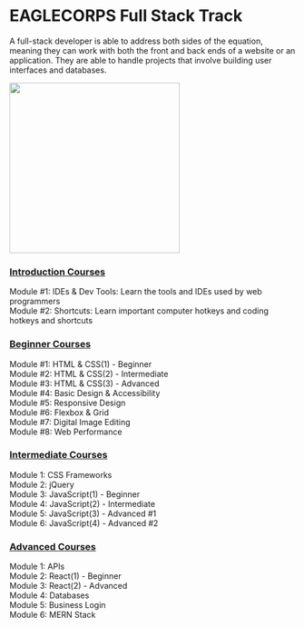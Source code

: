 # **EAGLECORPS** Full Stack Track
A full-stack developer is able to address both sides of the equation, meaning they can work with both the front and back ends of a website or an application. They are able to handle projects that involve building user interfaces and databases.

<img align="center" width="300" src="https://thehappypuppysite.com/wp-content/uploads/2017/10/Cute-Dog-Names-HP-long.jpg"><br />

### [Introduction Courses](/course/introduction.md)
Module #1: IDEs & Dev Tools: Learn the tools and IDEs used by web programmers<br />
Module #2: Shortcuts: Learn important computer hotkeys and coding hotkeys and shortcuts<br />

### [Beginner Courses](/course/beginner.md)
Module #1: HTML & CSS(1) - Beginner<br />
Module #2: HTML & CSS(2) - Intermediate<br />
Module #3: HTML & CSS(3) - Advanced<br />
Module #4: Basic Design & Accessibility<br />
Module #5: Responsive Design<br />
Module #6: Flexbox & Grid<br />
Module #7: Digital Image Editing<br />
Module #8: Web Performance<br />

### [Intermediate Courses](/course/intermediate.md)
Module 1: CSS Frameworks<br />
Module 2: jQuery<br />
Module 3: JavaScript(1) - Beginner<br />
Module 4: JavaScript(2) - Intermediate<br />
Module 5: JavaScript(3) - Advanced #1<br />
Module 6: JavaScript(4) - Advanced #2<br />

### [Advanced Courses](/course/advanced.md)
Module 1: APIs<br />
Module 2: React(1) - Beginner<br />
Module 3: React(2) - Advanced<br />
Module 4: Databases<br />
Module 5: Business Login<br />
Module 6: MERN Stack</p>



